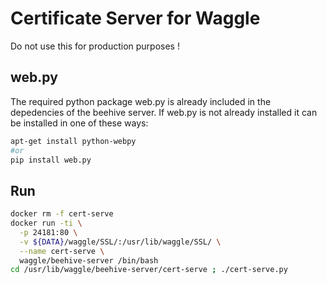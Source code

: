 
# Certificate Server for Waggle
 
Do not use this for production purposes ! 

## web.py
The required python package web.py is already included in the depedencies of the beehive server. If web.py is not already installed it can be installed in one of these ways:
```bash
apt-get install python-webpy
#or
pip install web.py
```

## Run
```bash
docker rm -f cert-serve
docker run -ti \
  -p 24181:80 \
  -v ${DATA}/waggle/SSL/:/usr/lib/waggle/SSL/ \
  --name cert-serve \
  waggle/beehive-server /bin/bash
cd /usr/lib/waggle/beehive-server/cert-serve ; ./cert-serve.py
```
